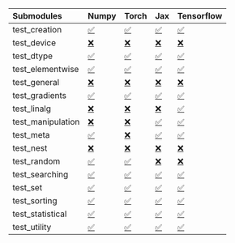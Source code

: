 | Submodules        | Numpy                                                                                                                            | Torch                                                                                                                            | Jax                                                                                                                              | Tensorflow                                                                                                                       |
|:------------------|:---------------------------------------------------------------------------------------------------------------------------------|:---------------------------------------------------------------------------------------------------------------------------------|:---------------------------------------------------------------------------------------------------------------------------------|:---------------------------------------------------------------------------------------------------------------------------------|
| test_creation     | <a href="https://github.com/unifyai/ivy/runs/7803088178?check_suite_focus=true" rel="noopener noreferrer" target="_blank">✅</a> | <a href="https://github.com/unifyai/ivy/runs/7803089793?check_suite_focus=true" rel="noopener noreferrer" target="_blank">✅</a> | <a href="https://github.com/unifyai/ivy/runs/7803091421?check_suite_focus=true" rel="noopener noreferrer" target="_blank">✅</a> | <a href="https://github.com/unifyai/ivy/runs/7803092848?check_suite_focus=true" rel="noopener noreferrer" target="_blank">✅</a> |
| test_device       | <a href="https://github.com/unifyai/ivy/runs/7803088287?check_suite_focus=true" rel="noopener noreferrer" target="_blank">❌</a> | <a href="https://github.com/unifyai/ivy/runs/7803089926?check_suite_focus=true" rel="noopener noreferrer" target="_blank">❌</a> | <a href="https://github.com/unifyai/ivy/runs/7803091488?check_suite_focus=true" rel="noopener noreferrer" target="_blank">❌</a> | <a href="https://github.com/unifyai/ivy/runs/7803092946?check_suite_focus=true" rel="noopener noreferrer" target="_blank">❌</a> |
| test_dtype        | <a href="https://github.com/unifyai/ivy/runs/7803088372?check_suite_focus=true" rel="noopener noreferrer" target="_blank">✅</a> | <a href="https://github.com/unifyai/ivy/runs/7803090037?check_suite_focus=true" rel="noopener noreferrer" target="_blank">✅</a> | <a href="https://github.com/unifyai/ivy/runs/7803091574?check_suite_focus=true" rel="noopener noreferrer" target="_blank">✅</a> | <a href="https://github.com/unifyai/ivy/runs/7803093077?check_suite_focus=true" rel="noopener noreferrer" target="_blank">✅</a> |
| test_elementwise  | <a href="https://github.com/unifyai/ivy/runs/7803088462?check_suite_focus=true" rel="noopener noreferrer" target="_blank">✅</a> | <a href="https://github.com/unifyai/ivy/runs/7803090147?check_suite_focus=true" rel="noopener noreferrer" target="_blank">✅</a> | <a href="https://github.com/unifyai/ivy/runs/7803091670?check_suite_focus=true" rel="noopener noreferrer" target="_blank">✅</a> | <a href="https://github.com/unifyai/ivy/runs/7803093223?check_suite_focus=true" rel="noopener noreferrer" target="_blank">✅</a> |
| test_general      | <a href="https://github.com/unifyai/ivy/runs/7803088548?check_suite_focus=true" rel="noopener noreferrer" target="_blank">❌</a> | <a href="https://github.com/unifyai/ivy/runs/7803090264?check_suite_focus=true" rel="noopener noreferrer" target="_blank">❌</a> | <a href="https://github.com/unifyai/ivy/runs/7803091748?check_suite_focus=true" rel="noopener noreferrer" target="_blank">❌</a> | <a href="https://github.com/unifyai/ivy/runs/7803093356?check_suite_focus=true" rel="noopener noreferrer" target="_blank">❌</a> |
| test_gradients    | <a href="https://github.com/unifyai/ivy/runs/7803088634?check_suite_focus=true" rel="noopener noreferrer" target="_blank">✅</a> | <a href="https://github.com/unifyai/ivy/runs/7803090376?check_suite_focus=true" rel="noopener noreferrer" target="_blank">✅</a> | <a href="https://github.com/unifyai/ivy/runs/7803091836?check_suite_focus=true" rel="noopener noreferrer" target="_blank">✅</a> | <a href="https://github.com/unifyai/ivy/runs/7803093476?check_suite_focus=true" rel="noopener noreferrer" target="_blank">✅</a> |
| test_linalg       | <a href="https://github.com/unifyai/ivy/runs/7803088740?check_suite_focus=true" rel="noopener noreferrer" target="_blank">❌</a> | <a href="https://github.com/unifyai/ivy/runs/7803090477?check_suite_focus=true" rel="noopener noreferrer" target="_blank">❌</a> | <a href="https://github.com/unifyai/ivy/runs/7803091969?check_suite_focus=true" rel="noopener noreferrer" target="_blank">❌</a> | <a href="https://github.com/unifyai/ivy/runs/7803093577?check_suite_focus=true" rel="noopener noreferrer" target="_blank">✅</a> |
| test_manipulation | <a href="https://github.com/unifyai/ivy/runs/7803088846?check_suite_focus=true" rel="noopener noreferrer" target="_blank">❌</a> | <a href="https://github.com/unifyai/ivy/runs/7803090581?check_suite_focus=true" rel="noopener noreferrer" target="_blank">❌</a> | <a href="https://github.com/unifyai/ivy/runs/7803092078?check_suite_focus=true" rel="noopener noreferrer" target="_blank">✅</a> | <a href="https://github.com/unifyai/ivy/runs/7803093667?check_suite_focus=true" rel="noopener noreferrer" target="_blank">✅</a> |
| test_meta         | <a href="https://github.com/unifyai/ivy/runs/7803088990?check_suite_focus=true" rel="noopener noreferrer" target="_blank">✅</a> | <a href="https://github.com/unifyai/ivy/runs/7803090697?check_suite_focus=true" rel="noopener noreferrer" target="_blank">❌</a> | <a href="https://github.com/unifyai/ivy/runs/7803092156?check_suite_focus=true" rel="noopener noreferrer" target="_blank">✅</a> | <a href="https://github.com/unifyai/ivy/runs/7803093754?check_suite_focus=true" rel="noopener noreferrer" target="_blank">✅</a> |
| test_nest         | <a href="https://github.com/unifyai/ivy/runs/7803089084?check_suite_focus=true" rel="noopener noreferrer" target="_blank">❌</a> | <a href="https://github.com/unifyai/ivy/runs/7803090783?check_suite_focus=true" rel="noopener noreferrer" target="_blank">❌</a> | <a href="https://github.com/unifyai/ivy/runs/7803092242?check_suite_focus=true" rel="noopener noreferrer" target="_blank">❌</a> | <a href="https://github.com/unifyai/ivy/runs/7803093857?check_suite_focus=true" rel="noopener noreferrer" target="_blank">❌</a> |
| test_random       | <a href="https://github.com/unifyai/ivy/runs/7803089193?check_suite_focus=true" rel="noopener noreferrer" target="_blank">✅</a> | <a href="https://github.com/unifyai/ivy/runs/7803090867?check_suite_focus=true" rel="noopener noreferrer" target="_blank">✅</a> | <a href="https://github.com/unifyai/ivy/runs/7803092324?check_suite_focus=true" rel="noopener noreferrer" target="_blank">❌</a> | <a href="https://github.com/unifyai/ivy/runs/7803093947?check_suite_focus=true" rel="noopener noreferrer" target="_blank">❌</a> |
| test_searching    | <a href="https://github.com/unifyai/ivy/runs/7803089298?check_suite_focus=true" rel="noopener noreferrer" target="_blank">✅</a> | <a href="https://github.com/unifyai/ivy/runs/7803090959?check_suite_focus=true" rel="noopener noreferrer" target="_blank">✅</a> | <a href="https://github.com/unifyai/ivy/runs/7803092428?check_suite_focus=true" rel="noopener noreferrer" target="_blank">✅</a> | <a href="https://github.com/unifyai/ivy/runs/7803094074?check_suite_focus=true" rel="noopener noreferrer" target="_blank">✅</a> |
| test_set          | <a href="https://github.com/unifyai/ivy/runs/7803089396?check_suite_focus=true" rel="noopener noreferrer" target="_blank">✅</a> | <a href="https://github.com/unifyai/ivy/runs/7803091059?check_suite_focus=true" rel="noopener noreferrer" target="_blank">✅</a> | <a href="https://github.com/unifyai/ivy/runs/7803092532?check_suite_focus=true" rel="noopener noreferrer" target="_blank">✅</a> | <a href="https://github.com/unifyai/ivy/runs/7803094178?check_suite_focus=true" rel="noopener noreferrer" target="_blank">✅</a> |
| test_sorting      | <a href="https://github.com/unifyai/ivy/runs/7803089482?check_suite_focus=true" rel="noopener noreferrer" target="_blank">✅</a> | <a href="https://github.com/unifyai/ivy/runs/7803091149?check_suite_focus=true" rel="noopener noreferrer" target="_blank">✅</a> | <a href="https://github.com/unifyai/ivy/runs/7803092605?check_suite_focus=true" rel="noopener noreferrer" target="_blank">✅</a> | <a href="https://github.com/unifyai/ivy/runs/7803094283?check_suite_focus=true" rel="noopener noreferrer" target="_blank">✅</a> |
| test_statistical  | <a href="https://github.com/unifyai/ivy/runs/7803089577?check_suite_focus=true" rel="noopener noreferrer" target="_blank">✅</a> | <a href="https://github.com/unifyai/ivy/runs/7803091232?check_suite_focus=true" rel="noopener noreferrer" target="_blank">✅</a> | <a href="https://github.com/unifyai/ivy/runs/7803092681?check_suite_focus=true" rel="noopener noreferrer" target="_blank">✅</a> | <a href="https://github.com/unifyai/ivy/runs/7803094406?check_suite_focus=true" rel="noopener noreferrer" target="_blank">✅</a> |
| test_utility      | <a href="https://github.com/unifyai/ivy/runs/7803089681?check_suite_focus=true" rel="noopener noreferrer" target="_blank">✅</a> | <a href="https://github.com/unifyai/ivy/runs/7803091343?check_suite_focus=true" rel="noopener noreferrer" target="_blank">✅</a> | <a href="https://github.com/unifyai/ivy/runs/7803092761?check_suite_focus=true" rel="noopener noreferrer" target="_blank">✅</a> | <a href="https://github.com/unifyai/ivy/runs/7803094521?check_suite_focus=true" rel="noopener noreferrer" target="_blank">✅</a> |